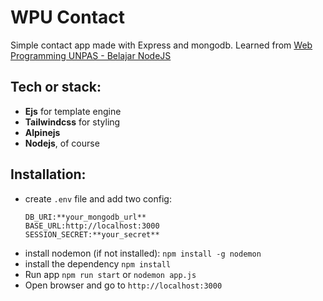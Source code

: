 # WPU Contact

Simple contact app made with Express and mongodb. Learned from [Web Programming UNPAS - Belajar NodeJS](https://www.youtube.com/watch?v=sSLJx5t4OJ4&list=PLFIM0718LjIW-XBdVOerYgKegBtD6rSfD)
## Tech or stack:
- **Ejs** for template engine
- **Tailwindcss** for styling
- **Alpinejs**
- **Nodejs**, of course

## Installation:
- create `.env` file and add two config:
  ```
  DB_URI:**your_mongodb_url**
  BASE_URL:http://localhost:3000
  SESSION_SECRET:**your_secret**
  ```
- install nodemon (if not installed):
  `npm install -g nodemon`
- install the dependency
  `npm install`
- Run app
  `npm run start` or `nodemon app.js`
- Open browser and go to `http://localhost:3000`
